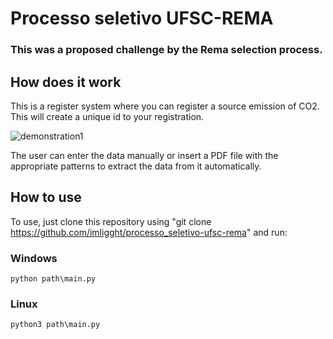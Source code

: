 # Processo seletivo UFSC-REMA
### This was a proposed challenge by the Rema selection process.

## How does it work
This is a register system where you can register a source emission of CO2. This will create a unique id to your registration.

![demonstration1](https://github.com/imligght/processo_seletivo-ufsc-rema/assets/128005502/04ce83d1-df86-4997-af81-32929152f887)

The user can enter the data manually or insert a PDF file with the appropriate patterns to extract the data from it automatically.

## How to use

To use, just clone this repository using "git clone https://github.com/imligght/processo_seletivo-ufsc-rema" and run:

### Windows
```
python path\main.py
```

### Linux
```
python3 path\main.py
```
